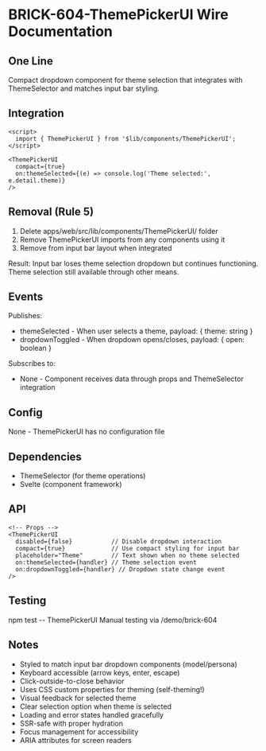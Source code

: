 # BRICK-604-ThemePickerUI Wire Documentation

## One Line
Compact dropdown component for theme selection that integrates with ThemeSelector and matches input bar styling.

## Integration
```svelte
<script>
  import { ThemePickerUI } from '$lib/components/ThemePickerUI';
</script>

<ThemePickerUI 
  compact={true} 
  on:themeSelected={(e) => console.log('Theme selected:', e.detail.theme)}
/>
```

## Removal (Rule 5)

1. Delete apps/web/src/lib/components/ThemePickerUI/ folder
2. Remove ThemePickerUI imports from any components using it
3. Remove from input bar layout when integrated

Result: Input bar loses theme selection dropdown but continues functioning. Theme selection still available through other means.

## Events

Publishes:
- themeSelected - When user selects a theme, payload: { theme: string }
- dropdownToggled - When dropdown opens/closes, payload: { open: boolean }

Subscribes to:
- None - Component receives data through props and ThemeSelector integration

## Config

None - ThemePickerUI has no configuration file

## Dependencies

- ThemeSelector (for theme operations)
- Svelte (component framework)

## API

```svelte
<!-- Props -->
<ThemePickerUI 
  disabled={false}           // Disable dropdown interaction
  compact={true}             // Use compact styling for input bar
  placeholder="Theme"        // Text shown when no theme selected
  on:themeSelected={handler} // Theme selection event
  on:dropdownToggled={handler} // Dropdown state change event
/>
```

## Testing

npm test -- ThemePickerUI
Manual testing via /demo/brick-604

## Notes

- Styled to match input bar dropdown components (model/persona)
- Keyboard accessible (arrow keys, enter, escape)
- Click-outside-to-close behavior
- Uses CSS custom properties for theming (self-theming!)
- Visual feedback for selected theme
- Clear selection option when theme is selected
- Loading and error states handled gracefully
- SSR-safe with proper hydration
- Focus management for accessibility
- ARIA attributes for screen readers